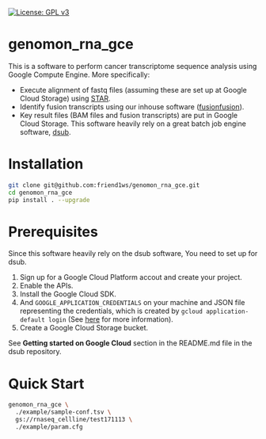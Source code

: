 [![License: GPL v3](https://img.shields.io/badge/License-GPL%20v3-blue.svg)](https://www.gnu.org/licenses/gpl-3.0)

# genomon_rna_gce

This is a software to perform cancer transcriptome sequence analysis using Google Compute Engine.
More specifically: 
* Execute alignment of fastq files (assuming these are set up at Google Cloud Storage) using [STAR](https://github.com/alexdobin/STAR).
* Identify fusion transcripts using our inhouse software ([fusionfusion](https://github.com/Genomon-Project/fusionfusion)).
* Key result files (BAM files and fusion transcripts) are put in Google Cloud Storage.
This software heavily rely on a great batch job engine software, [dsub](https://github.com/googlegenomics/dsub).

# Installation

```sh
git clone git@github.com:friend1ws/genomon_rna_gce.git
cd genomon_rna_gce
pip install . --upgrade
```

# Prerequisites

Since this software heavily rely on the dsub software,
You need to set up for dsub.

1. Sign up for a Google Cloud Platform accout and create your project.
1. Enable the APIs.
1. Install the Google Cloud SDK.
1. And `GOOGLE_APPLICATION_CREDENTIALS` on your machine and JSON file representing the credentials, which is created by `gcloud application-default login` (See [here](https://developers.google.com/identity/protocols/application-default-credentials) for more information).
1. Create a Google Cloud Storage bucket.

See **Getting started on Google Cloud** section in the README.md file in the dsub repository.

# Quick Start

```sh
genomon_rna_gce \
  ./example/sample-conf.tsv \
  gs://rnaseq_cellline/test171113 \
  ./example/param.cfg
```

